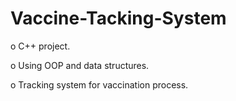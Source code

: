 # Vaccine-Tacking-System

o C++ project.

o Using OOP and data structures.

o Tracking system for vaccination process.
